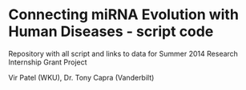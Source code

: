 Connecting miRNA Evolution with Human Diseases - script code
======================
Repository with all script and links to data for Summer 2014 Research Internship Grant Project


Vir Patel (WKU), Dr. Tony Capra (Vanderbilt)
